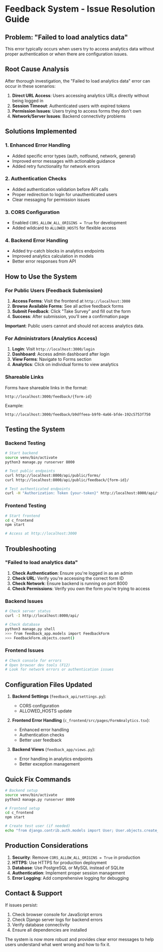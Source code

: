 # Feedback System - Issue Resolution Guide

## Problem: "Failed to load analytics data"

This error typically occurs when users try to access analytics data without proper authentication or when there are configuration issues.

## Root Cause Analysis

After thorough investigation, the "Failed to load analytics data" error can occur in these scenarios:

1. **Direct URL Access**: Users accessing analytics URLs directly without being logged in
2. **Session Timeout**: Authenticated users with expired tokens
3. **Permission Issues**: Users trying to access forms they don't own
4. **Network/Server Issues**: Backend connectivity problems

## Solutions Implemented

### 1. Enhanced Error Handling
- Added specific error types (auth, notfound, network, general)
- Improved error messages with actionable guidance
- Added retry functionality for network errors

### 2. Authentication Checks
- Added authentication validation before API calls
- Proper redirection to login for unauthenticated users
- Clear messaging for permission issues

### 3. CORS Configuration
- Enabled `CORS_ALLOW_ALL_ORIGINS = True` for development
- Added wildcard to `ALLOWED_HOSTS` for flexible access

### 4. Backend Error Handling
- Added try-catch blocks in analytics endpoints
- Improved analytics calculation in models
- Better error responses from API

## How to Use the System

### For Public Users (Feedback Submission)

1. **Access Forms**: Visit the frontend at `http://localhost:3000`
2. **Browse Available Forms**: See all active feedback forms
3. **Submit Feedback**: Click "Take Survey" and fill out the form
4. **Success**: After submission, you'll see a confirmation page

**Important**: Public users cannot and should not access analytics data.

### For Administrators (Analytics Access)

1. **Login**: Visit `http://localhost:3000/login`
2. **Dashboard**: Access admin dashboard after login
3. **View Forms**: Navigate to Forms section
4. **Analytics**: Click on individual forms to view analytics

### Shareable Links

Forms have shareable links in the format:
```
http://localhost:3000/feedback/{form-id}
```

Example:
```
http://localhost:3000/feedback/b9dffeea-b9f0-4a66-bfde-192c5753f750
```

## Testing the System

### Backend Testing
```bash
# Start backend
source venv/bin/activate
python3 manage.py runserver 8000

# Test public endpoints
curl http://localhost:8000/api/public/forms/
curl http://localhost:8000/api/public/feedback/{form-id}/

# Test authenticated endpoints
curl -H "Authorization: Token {your-token}" http://localhost:8000/api/forms/
```

### Frontend Testing
```bash
# Start frontend
cd c_frontend
npm start

# Access at http://localhost:3000
```

## Troubleshooting

### "Failed to load analytics data"
1. **Check Authentication**: Ensure you're logged in as an admin
2. **Check URL**: Verify you're accessing the correct form ID
3. **Check Network**: Ensure backend is running on port 8000
4. **Check Permissions**: Verify you own the form you're trying to access

### Backend Issues
```bash
# Check server status
curl -I http://localhost:8000/api/

# Check database
python3 manage.py shell
>>> from feedback_app.models import FeedbackForm
>>> FeedbackForm.objects.count()
```

### Frontend Issues
```bash
# Check console for errors
# Open browser dev tools (F12)
# Look for network errors or authentication issues
```

## Configuration Files Updated

1. **Backend Settings** (`feedback_api/settings.py`):
   - CORS configuration
   - ALLOWED_HOSTS update

2. **Frontend Error Handling** (`c_frontend/src/pages/FormAnalytics.tsx`):
   - Enhanced error handling
   - Authentication checks
   - Better user feedback

3. **Backend Views** (`feedback_app/views.py`):
   - Error handling in analytics endpoints
   - Better exception management

## Quick Fix Commands

```bash
# Backend setup
source venv/bin/activate
python3 manage.py runserver 8000

# Frontend setup
cd c_frontend
npm start

# Create test user (if needed)
echo "from django.contrib.auth.models import User; User.objects.create_superuser('admin', 'admin@example.com', 'admin123')" | python3 manage.py shell
```

## Production Considerations

1. **Security**: Remove `CORS_ALLOW_ALL_ORIGINS = True` in production
2. **HTTPS**: Use HTTPS for production deployment
3. **Database**: Use PostgreSQL or MySQL instead of SQLite
4. **Authentication**: Implement proper session management
5. **Error Logging**: Add comprehensive logging for debugging

## Contact & Support

If issues persist:
1. Check browser console for JavaScript errors
2. Check Django server logs for backend errors
3. Verify database connectivity
4. Ensure all dependencies are installed

The system is now more robust and provides clear error messages to help users understand what went wrong and how to fix it.